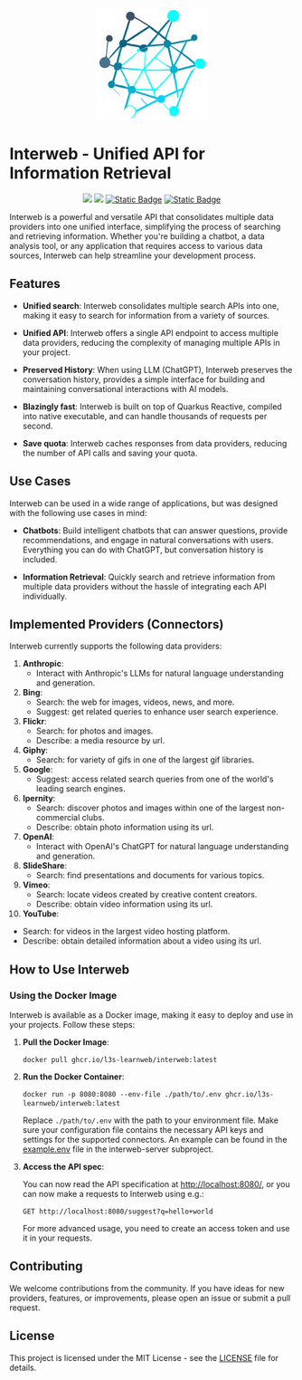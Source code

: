 <p style="text-align: center"><img src="./.github/logo.svg" width="200" alt="Interweb Logo"/></p>

# Interweb - Unified API for Information Retrieval

<p style="text-align: center">
<a href="https://opensource.org/licenses/MIT" alt="License: MIT">
   <img src="https://img.shields.io/badge/License-MIT-yellow.svg"/></a>
<a href="https://github.com/l3s-learnweb/interweb/tags" alt="Releases">
   <img src="https://img.shields.io/github/v/tag/l3s-learnweb/interweb"/></a>
<a href="https://github.com/l3s-learnweb/interweb/pkgs/container/interweb" alt="Container">
   <img alt="Static Badge" src="https://img.shields.io/badge/docker-container_image-blue"></a>
<a href="https://github.com/l3s-learnweb/learnweb/packages/1951023" alt="Container">
   <img alt="Static Badge" src="https://img.shields.io/badge/maven-java_client-orange"></a>
</p>

Interweb is a powerful and versatile API that consolidates multiple data providers into one unified interface, simplifying the process of searching and retrieving information.
Whether you're building a chatbot, a data analysis tool, or any application that requires access to various data sources, Interweb can help streamline your development process.

## Features

- **Unified search**: Interweb consolidates multiple search APIs into one, making it easy to search for information from a variety of sources.

- **Unified API**: Interweb offers a single API endpoint to access multiple data providers, reducing the complexity of managing multiple APIs in your project.

- **Preserved History**: When using LLM (ChatGPT), Interweb preserves the conversation history, provides a simple interface for building and maintaining conversational interactions with AI models.

- **Blazingly fast**: Interweb is built on top of Quarkus Reactive, compiled into native executable, and can handle thousands of requests per second.

- **Save quota**: Interweb caches responses from data providers, reducing the number of API calls and saving your quota.

## Use Cases

Interweb can be used in a wide range of applications, but was designed with the following use cases in mind:

- **Chatbots**: Build intelligent chatbots that can answer questions, provide recommendations, and engage in natural conversations with users. Everything you can do with ChatGPT, but conversation history is included.

- **Information Retrieval**: Quickly search and retrieve information from multiple data providers without the hassle of integrating each API individually.

## Implemented Providers (Connectors)

Interweb currently supports the following data providers:

1. **Anthropic**:
   - Interact with Anthropic's LLMs for natural language understanding and generation.
2. **Bing**:
   - Search: the web for images, videos, news, and more.
   - Suggest: get related queries to enhance user search experience.
3. **Flickr**:
   - Search: for photos and images.
   - Describe: a media resource by url.
4. **Giphy**:
   - Search: for variety of gifs in one of the largest gif libraries.
5. **Google**:
   - Suggest: access related search queries from one of the world's leading search engines.
6. **Ipernity**:
   - Search: discover photos and images within one of the largest non-commercial clubs.
   - Describe: obtain photo information using its url.
7. **OpenAI**:
   - Interact with OpenAI's ChatGPT for natural language understanding and generation.
8. **SlideShare**:
   - Search: find presentations and documents for various topics.
9. **Vimeo**:
   - Search: locate videos created by creative content creators.
   - Describe: obtain video information using its url.
10. **YouTube**:
   - Search: for videos in the largest video hosting platform.
   - Describe: obtain detailed information about a video using its url.

## How to Use Interweb

### Using the Docker Image

Interweb is available as a Docker image, making it easy to deploy and use in your projects. Follow these steps:

1. **Pull the Docker Image**:

   ```shell
   docker pull ghcr.io/l3s-learnweb/interweb:latest
   ```

2. **Run the Docker Container**:

   ```shell
   docker run -p 8080:8080 --env-file ./path/to/.env ghcr.io/l3s-learnweb/interweb:latest
   ```

   Replace `./path/to/.env` with the path to your environment file.
   Make sure your configuration file contains the necessary API keys and settings for the supported connectors.
   An example can be found in the [example.env](./interweb-server/example.env) file in the interweb-server subproject.

3. **Access the API spec**:

   You can now read the API specification at [http://localhost:8080/](http://localhost:8080), or you can now make a requests to Interweb using e.g.:

   ```
   GET http://localhost:8080/suggest?q=hello+world
   ```

   For more advanced usage, you need to create an access token and use it in your requests.

## Contributing

We welcome contributions from the community. If you have ideas for new providers, features, or improvements, please open an issue or submit a pull request.

## License

This project is licensed under the MIT License - see the [LICENSE](LICENSE) file for details.
